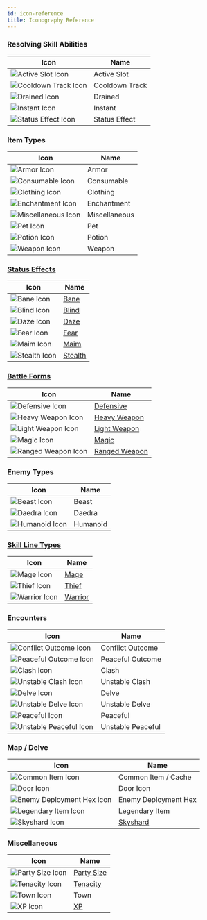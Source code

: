 ```yaml
---
id: icon-reference
title: Iconography Reference
---
```


### Resolving Skill Abilities
| Icon | Name |
|-----------|-------------|
| <img src="/icons/active-slot.svg" alt="Active Slot Icon" /> | Active Slot |
| <img src="/icons/cooldown-track.svg" alt="Cooldown Track Icon" /> | Cooldown Track |
| <img src="/icons/drained.svg" alt="Drained Icon" /> | Drained |
| <img src="/icons/instant.svg" alt="Instant Icon" /> | Instant |
| <img src="/icons/status-effect.svg" alt="Status Effect Icon" /> | Status Effect |

### Item Types
| Icon | Name |
|-----------|-------------|
| <img src="/icons/armor.svg" alt="Armor Icon" /> | Armor |
| <img src="/icons/consumable.svg" alt="Consumable Icon" /> | Consumable |
| <img src="/icons/clothing.svg" alt="Clothing Icon" /> | Clothing |
| <img src="/icons/enchantment.svg" alt="Enchantment Icon" /> | Enchantment |
| <img src="/icons/miscellaneous.svg" alt="Miscellaneous Icon" /> | Miscellaneous |
| <img src="/icons/pet.svg" alt="Pet Icon" /> | Pet |
| <img src="/icons/potion.svg" alt="Potion Icon" /> | Potion |
| <img src="/icons/weapon.svg" alt="Weapon Icon" /> | Weapon |


### [Status Effects](/docs/all/status-effects/)
| Icon | Name |
|-----------|-------------|
| <img src="/icons/bane.svg" alt="Bane Icon" /> | [Bane](/docs/all/status-effects/bane) |
| <img src="/icons/blind.svg" alt="Blind Icon" /> | [Blind](/docs/all/status-effects/blind) |
| <img src="/icons/daze.svg" alt="Daze Icon" /> | [Daze](/docs/all/status-effects/daze) |
| <img src="/icons/fear.svg" alt="Fear Icon" /> | [Fear](/docs/all/status-effects/fear) |
| <img src="/icons/maim.svg" alt="Maim Icon" /> | [Maim](/docs/all/status-effects/maim) |
| <img src="/icons/stealth.svg" alt="Stealth Icon" /> | [Stealth](/docs/all/status-effects/stealth) |

### [Battle Forms](/docs/category/battle-forms/)
| Icon | Name |
|-----------|-------------|
| <img src="/icons/defensive.svg" alt="Defensive Icon" /> | [Defensive](/docs/all/battle-forms/defensive) |
| <img src="/icons/heavy-weapon.svg" alt="Heavy Weapon Icon" /> | [Heavy Weapon](/docs/all/battle-forms/heavy-weapon) |
| <img src="/icons/light-weapon.svg" alt="Light Weapon Icon" /> | [Light Weapon](/docs/all/battle-forms/light-weapon) |
| <img src="/icons/magic.svg" alt="Magic Icon" /> | [Magic](/docs/all/battle-forms/magic) |
| <img src="/icons/ranged-weapon.svg" alt="Ranged Weapon Icon" /> | [Ranged Weapon](/docs/all/battle-forms/ranged-weapon) |

### Enemy Types 
| Icon | Name |
|-----------|-------------|
| <img src="/icons/beast.svg" alt="Beast Icon" /> | Beast |
| <img src="/icons/daedra.svg" alt="Daedra Icon" /> | Daedra |
| <img src="/icons/humanoid.svg" alt="Humanoid Icon" /> | Humanoid |

### [Skill Line Types](/docs/all/skill-lines)
| Icon | Name |
|-----------|-------------|
| <img src="/icons/mage.svg" alt="Mage Icon" /> | [Mage](/docs/category/mage-skills) |
| <img src="/icons/thief.svg" alt="Thief Icon" /> | [Thief](/docs/category/thief-skills) |
| <img src="/icons/warrior.svg" alt="Warrior Icon" /> | [Warrior](/docs/category/warrior-skills) |

### Encounters
| Icon | Name |
|-----------|-------------|
| <img src="/icons/conflict.svg" alt="Conflict Outcome Icon" /> | Conflict Outcome |
| <img src="/icons/peaceful-outcome.svg" alt="Peaceful Outcome Icon" /> | Peaceful Outcome |
| <img src="/icons/clash.svg" alt="Clash Icon" /> | Clash |
| <img src="/icons/unstable-clash.svg" alt="Unstable Clash Icon" /> | Unstable Clash |
| <img src="/icons/delve.svg" alt="Delve Icon" /> | Delve |
| <img src="/icons/unstable-delve.svg" alt="Unstable Delve Icon" /> | Unstable Delve |
| <img src="/icons/peaceful.svg" alt="Peaceful Icon" /> | Peaceful |
| <img src="/icons/unstable-peaceful.svg" alt="Unstable Peaceful Icon" /> | Unstable Peaceful |

### Map / Delve
| Icon | Name |
|-----------|-------------|
| <img src="/icons/common-item.svg" alt="Common Item Icon" /> | Common Item / Cache|
| <img src="/icons/door.svg" alt="Door Icon" /> | Door Icon |
| <img src="/icons/enemy-deployment-hex.svg" alt="Enemy Deployment Hex Icon" /> | Enemy Deployment Hex |
| <img src="/icons/legendary-item.svg" alt="Legendary Item Icon" /> | Legendary Item |
| <img src="/icons/skyshard.svg" alt="Skyshard Icon" /> | [Skyshard](/docs/all/glossary/skyshard) |

### Miscellaneous
| Icon | Name |
|-----------|-------------|
| <img src="/icons/party-size.svg" alt="Party Size Icon" /> | [Party Size](/docs/all/glossary/party-size) |
| <img src="/icons/tenacity.svg" alt="Tenacity Icon" /> | [Tenacity](/docs/all/glossary/tenacity) |
| <img src="/icons/town.svg" alt="Town Icon" /> | Town |
| <img src="/icons/xp.svg" alt="XP Icon" /> | [XP](/docs/all/glossary/xp.md) |

